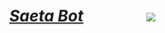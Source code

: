 <html>
    <head>
        <title>Zapallo</title>
        <meta name ="Salomón">
         </head>
         <body>
             <h1> <b> <i> <u> Saeta Bot</u> </i> </b> </h>
                <img src="https://telegra.ph/file/1699d37a674f838de39a6.jpg">
